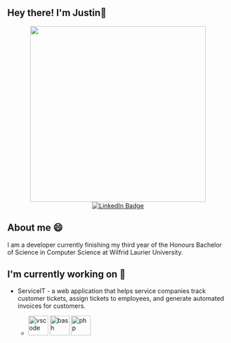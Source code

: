 ## Hey there! I'm Justin👋

<div id="header" align="center">
  <img src="https://media.giphy.com/media/Ws6T5PN7wHv3cY8xy8/giphy.gif" width="400"/>
</div>
<div id="badges" align="center">
  <a href="https://www.linkedin.com/in/justin-medeiros-016a38223/">
    <img src="https://img.shields.io/badge/LinkedIn-blue?style=for-the-badge&logo=linkedin&logoColor=white" alt="LinkedIn Badge"/>
  </a>
</div>

## About me 😄
I am a developer currently finishing my third year of the Honours Bachelor of Science in Computer Science at Wilfrid Laurier University.

## I'm currently working on 🔭
* ServiceIT - a web application that helps service companies track customer tickets, assign tickets to employees, and generate automated invoices for customers.
  * <p align="left">
        <span style="display: inline-block;">
          <img src="https://cdn.jsdelivr.net/gh/devicons/devicon/icons/vscode/vscode-original.svg" alt="vscode" width="45" height="45"/>
        </span>
        <span style="display: inline-block;">
          <img src="https://cdn.jsdelivr.net/gh/devicons/devicon/icons/bash/bash-original.svg" alt="bash" width="45" height="45"/>
        </span>
        <span style="display: inline-block;">
          <img src="https://cdn.jsdelivr.net/gh/devicons/devicon/icons/php/php-original.svg" alt="php" width="45" height="45"/>
        </span>
      </p>

<!--
**jmedeiros11/jmedeiros11** is a ✨ _special_ ✨ repository because its `README.md` (this file) appears on your GitHub profile.

Here are some ideas to get you started:

- 🔭 I’m currently working on stuff
- 🌱 I’m currently learning ...
- 👯 I’m looking to collaborate on ...
- 🤔 I’m looking for help with ...
- 💬 Ask me about ...
- 📫 How to reach me: ...
- 😄 Pronouns: ...
- ⚡ Fun fact: ...
-->
